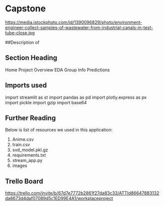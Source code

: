 # Capstone
https://media.istockphoto.com/id/1390096829/photo/environment-engineer-collect-samples-of-wastewater-from-industrial-canals-in-test-tube-close.jpg

##Description of 
## Section Heading

Home
Project Overview
EDA
Group Info
Predictions

## Imports used
import streamlit as st
import pandas as pd
import plotly.express as px
import pickle
import gzip
import base64

## Further Reading

Below is list of resources we used in this application:
1. Anime.csv
2. train.csv
3. svd_model.pkl.gz
4. requirements.txt
5. stream_app.py
6. images
## Trello Board
https://trello.com/invite/b/67d7e7772b2861f27da83c33/ATTId86647883132da6673d4daf07089d5c1ED99E4A1/workplaceproject
